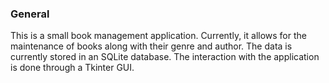 ### General
This is a small book management application. Currently, it allows for the maintenance of books along with their genre and author. The data is currently stored in an SQLite database. The interaction with the application is done through a Tkinter GUI.